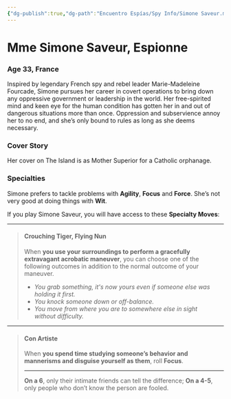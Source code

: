 ```yaml
---
{"dg-publish":true,"dg-path":"Encuentro Espías/Spy Info/Simone Saveur.md","permalink":"/encuentro-espias/spy-info/simone-saveur/","tags":["TTRPG/Games/EE"]}
---
```


# Mme Simone Saveur, Espionne
### Age 33, France

Inspired by legendary French spy and rebel leader Marie-Madeleine Fourcade, Simone pursues her career in covert operations to bring down any oppressive government or leadership in the world. Her free-spirited mind and keen eye for the human condition has gotten her in and out of dangerous situations more than once. Oppression and subservience annoy her to no end, and she’s only bound to rules as long as she deems necessary. 

### Cover Story
Her cover on The Island is as Mother Superior for a Catholic orphanage.

### Specialties
Simone prefers to tackle problems with **Agility**, **Focus** and **Force**. She’s not very good at doing things with **Wit**.

If you play Simone Saveur, you will have access to these **Specialty Moves**:

---

>#### Crouching Tiger, Flying Nun
>When **you use your surroundings to perform a gracefully extravagant acrobatic maneuver**, you can choose one of the following outcomes in addition to the normal outcome of your maneuver.
>
>- *You grab something, it's now yours even if someone else was holding it first.*
>- *You knock someone down or off-balance.*
>- *You move from where you are to somewhere else in sight without difficulty.*

---
>#### Con Artiste
>When **you spend time studying someone’s behavior and mannerisms and disguise yourself as them**, roll **Focus**.
>
>---
>**On a 6**, only their intimate friends can tell the difference;
>**On a 4-5**, only people who don’t know the person are fooled.